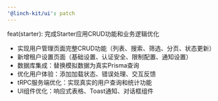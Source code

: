 ```yaml
---
'@linch-kit/ui': patch
---
```


feat(starter): 完成Starter应用CRUD功能和业务逻辑优化

- 实现用户管理页面完整CRUD功能（列表、搜索、筛选、分页、状态更新）
- 新增租户设置页面（基础设置、认证安全、限制配置、通知设置）
- 数据库集成：替换模拟数据为真实Prisma查询
- 优化用户体验：添加加载状态、错误处理、交互反馈
- tRPC服务端优化：实现真实的用户查询和统计功能
- UI组件优化：响应式表格、Toast通知、对话框组件
